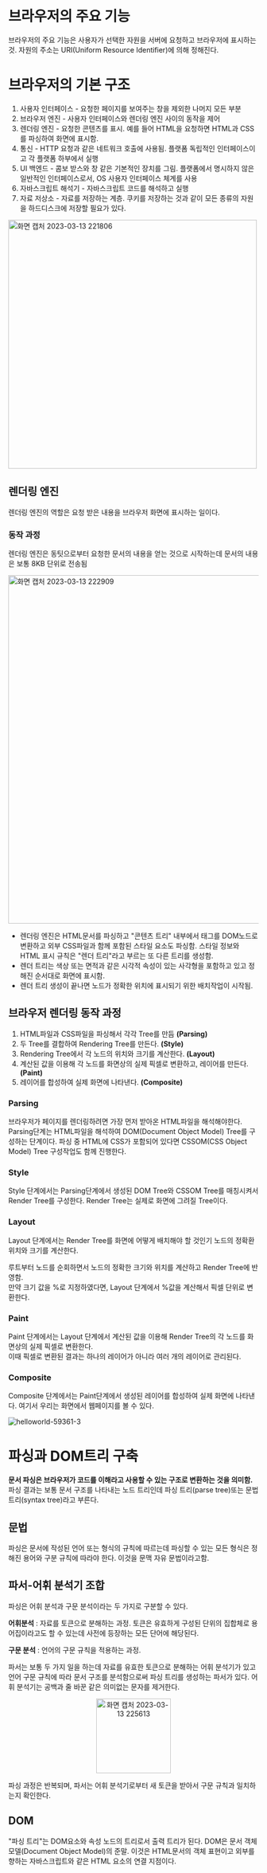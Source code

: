 # 브라우저의 주요 기능
브라우저의 주요 기능은 사용자가 선택한 자원을 서버에 요청하고 브라우저에 표시하는 것.
자원의 주소는 URI(Uniform Resource Identifier)에 의해 정해진다.

# 브라우저의 기본 구조

1. 사용자 인터페이스 - 요청한 페이지를 보여주는 창을 제외한 나머지 모든 부분
2. 브라우저 엔진 - 사용자 인터페이스와 렌더링 엔진 사이의 동작을 제어
3. 렌더링 엔진 - 요청한 콘텐츠를 표시. 예를 들어 HTML을 요청하면 HTML과 CSS를 파싱하여 화면에 표시함.
4. 통신 - HTTP 요청과 같은 네트워크 호출에 사용됨. 플랫폼 독립적인 인터페이스이고 각 플랫폼 하부에서 실행
5. UI 백엔드 - 콤보 받스와 창 같은 기본적인 장치를 그림. 플랫폼에서 명시하지 않은 일반적인 인터페이스로서, OS 사용자 인터페이스 체계를 사용
6. 자바스크립트 해석기 - 자바스크립트 코드를 해석하고 실행
7. 자료 저상소 - 자료를 저장하는 계층. 쿠키를 저장하는 것과 같이 모든 종류의 자원을 하드디스크에 저장할 필요가 있다.

<p align="left">
<img width="500" alt="화면 캡처 2023-03-13 221806" src="https://user-images.githubusercontent.com/37106496/224713404-b8f0b493-c833-4471-b6fa-a93e9d9337dd.png">
</p>


## 렌더링 엔진
렌더링 엔진의 역할은 요청 받은 내용을 브라우저 화면에 표시하는 일이다.

### 동작 과정
렌더링 엔진은 동팃으로부터 요청한 문서의 내용을 얻는 것으로 시작하는데 문서의 내용은 보통 8KB 단위로 전송됨

<img width="700" alt="화면 캡처 2023-03-13 222909" src="https://user-images.githubusercontent.com/37106496/224715926-1e13234b-bfd1-442a-8e72-3fd4829a6ddd.png">

<br/> 

-  렌더링 엔진은 HTML문서를 파싱하고 "콘텐츠 트리" 내부에서 태그를 DOM노드로 변환하고 외부 CSS파일과 함께 포함된 스타일 요소도 파싱함. 스타일 정보와 HTML 표시 규칙은 "렌더 트리"라고 부르는 또 다른 트리를 생성함.
-  렌더 트리는 색상 또는 면적과 같은 시각적 속성이 있는 사각형을 포함하고 있고 정해진 순서대로 화면에 표시함.
-  렌더 트리 생성이 끝나면 노드가 정확한 위치에 표시되기 위한 배치작업이 시작됨. 


## 브라우저 렌더링 동작 과정
1. HTML파일과 CSS파일을 파싱해서 각각 Tree를 만듬 **(Parsing)** 
2. 두 Tree를 결합하여 Rendering Tree를 만든다.  **(Style)** 
3. Rendering Tree에서 각 노드의 위치와 크기를 계산한다. **(Layout)**
4. 계산된 값을 이용해 각 노드를 화면상의 실제 픽셀로 변환하고, 레이어를 만든다. **(Paint)**
5. 레이어를 합성하여 실제 화면에 나타낸다.  **(Composite)**

### Parsing
브라우저가 페이지를 렌더링하려면 가장 먼저 받아온 HTML파일을 해석해야한다. Parsing단계는 HTML파일을 해석하여 DOM(Document Object Model) Tree를 구성하는 단계이다.
파싱 중 HTML에 CSS가 포함되어 있다면 CSSOM(CSS Object Model) Tree 구성작업도 함께 진행한다.

### Style
Style 단계에서는 Parsing단계에서 생성된 DOM Tree와 CSSOM Tree를 매칭시켜서 Render Tree를 구성한다. Render Tree는 실제로 화면에 그려질 Tree이다.

### Layout
Layout 단계에서는 Render Tree를 화면에 어떻게 배치해야 할 것인기 노드의 정확환 위치와 크기를 계산한다.     
     
루트부터 노드를 순회하면서 노드의 정확한 크기와 위치를 계산하고 Render Tree에 반영함.     
만약 크기 값을 %로 지정하였다면, Layout 단계에서 %값을 계산해서 픽셀 단위로 변환한다.

### Paint
Paint 단계에서는 Layout 단계에서 계산된 값을 이용해 Render Tree의 각 노드를 화면상의 실제 픽셀로 변환한다.     
이때 픽셀로 변환된 결과는 하나의 레이어가 아니라 여러 개의 레이어로 관리된다.

### Composite
Composite 단계에서는 Paint단계에서 생성된 레이어를 합성하여 실제 화면에 나타낸다.
여기서 우리는 화면에서 웹페이지를 볼 수 있다.


![helloworld-59361-3](https://user-images.githubusercontent.com/37106496/224717738-30ce8d49-76c0-403d-9128-8fbe8cfe9f3c.png)


  

# 파싱과 DOM트리 구축
**문서 파싱은 브라우저가 코드를 이해라고 사용할 수 있는 구조로 변환하는 것을 의미함.**  
파싱 결과는 보통 문서 구조를 나타내는 노드 트리인데 파싱 트리(parse tree)또는 문법 트리(syntax tree)라고 부른다.

## 문법
파싱은 문서에 작성된 언어 또는 형식의 규칙에 따르는데 파싱할 수 있는 모든 형식은 정해진 용어와 구분 규칙에 따라야 한다. 이것을 문맥 자유 문법이라고함.

## 파서-어휘 분석기 조합
파싱은 어휘 분석과 구문 분석이라는 두 가지로 구분할 수 있다.  

**어휘분석** : 자료를 토큰으로 분해하는 과정. 토큰은 유효하게 구성된 단위의 집합체로 용어집이라고도 할 수 있는데 사전에 등장하는 모든 단어에 해당된다.  
  
**구문 분석** : 언어의 구문 규칙을 적용하는 과정.  

파서는 보통 두 가지 일을 하는데 자료를 유효한 토큰으로 분해하는 어휘 분석기가 있고 언어 구문 규칙에 따라 문서 구조를 분석함으로써 파싱 트리를 생성하는 파서가 있다. 어휘 분석기는 공백과 줄 바꾼 같은 의미없는 문자를 제거한다.  

<p align="center">
<img width="150" alt="화면 캡처 2023-03-13 225613" src="https://user-images.githubusercontent.com/37106496/224723031-42de6c79-a456-4838-850b-e6d1ab185ebe.png">
</p>

파싱 과정은 반복되며, 파서는 어휘 분석기로부터 새 토큰을 받아서 구문 규칙과 일치하는지 확인한다.

## DOM
"파싱 트리"는 DOM요소와 속성 노드의 트리로서 출력 트리가 된다. DOM은 문서 객체모델(Document Object Model)의 준말.
이것은 HTML문서의 객체 표현이고 외부를 향하는 자바스크립트와 같은 HTML 요소의 연결 지점이다.